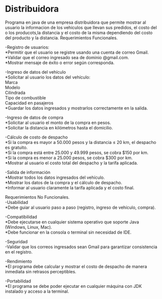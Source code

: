 # Distribuidora
Programa en  java de una empresa distribuidora que permite mostrar al usuario la informacion de los vehiculos que llevan sus predidos, el costo del o los producots,la distancia y el costo de la misma dependiendo del costo del producto y la distancia.
Requerimientos Funcionales.<br>

-Registro de usuarios:<br>
*Permitir que el usuario se registre usando una cuenta de correo Gmail.<br>
*Validar que el correo ingresado sea de dominio @gmail.com.<br>
*Mostrar mensaje de éxito o error según corresponda.<br>

-Ingreso de datos del vehículo<br>
*Solicitar al usuario los datos del vehículo:<br>
Marca<br>
Modelo<br>
Cilindrada<br>
Tipo de combustible<br>
Capacidad en pasajeros<br>
*Guardar los datos ingresados y mostrarlos correctamente en la salida.<br>

-Ingreso de datos de compra<br>
*Solicitar al usuario el monto de la compra en pesos.<br>
*Solicitar la distancia en kilómetros hasta el domicilio.<br>

-Cálculo de costo de despacho<br>
*Si la compra es mayor a 50.000 pesos y la distancia ≤ 20 km, el despacho es gratuito.<br>
*Si la compra está entre 25.000 y 49.999 pesos, se cobra $150 por km.<br>
*Si la compra es menor a 25.000 pesos, se cobra $300 por km.<br>
*Mostrar al usuario el costo total del despacho y la tarifa aplicada.<br>

-Salida de información<br>
*Mostrar todos los datos ingresados del vehículo.<br>
*Mostrar los datos de la compra y el cálculo de despacho.<br>
*Informar al usuario claramente la tarifa aplicada y el costo final.<br>

Requerimientos No Funcionales.<br>
-Usabilidad<br>
*Debe guiar al usuario paso a paso (registro, ingreso de vehículo, compra).<br>

-Compatibilidad<br>
*Debe ejecutarse en cualquier sistema operativo que soporte Java (Windows, Linux, Mac).<br>
*Debe funcionar en la consola o terminal sin necesidad de IDE.<br>

-Seguridad<br>
-Validar que los correos ingresados sean Gmail para garantizar consistencia en el registro.<br>

-Rendimiento<br>
*El programa debe calcular y mostrar el costo de despacho de manera inmediata sin retrasos perceptibles.<br>

-Portabilidad<br>
*El programa se debe poder ejecutar en cualquier máquina con JDK instalado y acceso a la terminal.
